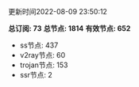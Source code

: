 更新时间2022-08-09 23:50:12

**总订阅: 73**
**总节点: 1814**
**有效节点: 652**
- ss节点: 437
- v2ray节点: 60
- trojan节点: 153
- ssr节点: 2
